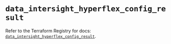 # `data_intersight_hyperflex_config_result`

Refer to the Terraform Registry for docs: [`data_intersight_hyperflex_config_result`](https://registry.terraform.io/providers/ciscodevnet/intersight/1.0.71/docs/data-sources/hyperflex_config_result).
